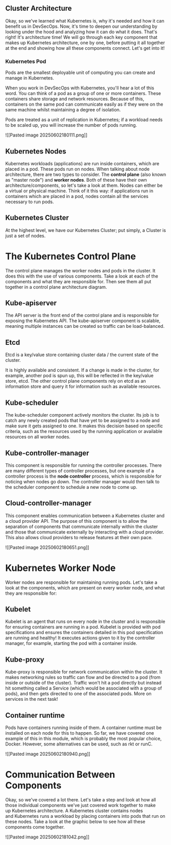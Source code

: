 ## **Cluster Architecture**

Okay, so we've learned what Kubernetes is, why it's needed and how it can benefit us in DevSecOps.
Now, it's time to deepen our understanding by looking under the hood and analyzing how it can do what it does. That's right! It's architecture time! We will go through each key component that makes up Kubernetes architecture, one by one, before putting it all together at the end and showing how all these components connect. Let's get into it!
### **Kubernetes Pod**

Pods are the smallest deployable unit of computing you can create and manage in Kubernetes.

When you work in DevSecOps with Kubernetes, you'll hear a lot of this word.
You can think of a pod as a group of one or more containers. These containers share storage and network resources. Because of this, containers on the same pod can communicate easily as if they were on the same machine whilst maintaining a degree of isolation.

Pods are treated as a unit of replication in Kubernetes; if a workload needs to be scaled up, you will increase the number of pods running.

![[Pasted image 20250602180111.png]]

## **Kubernetes Nodes**

Kubernetes workloads (applications) are run inside containers, which are placed in a pod. These pods run on nodes. When talking about node architecture, there are two types to consider. The **control plane** (also known as "master node") and **worker nodes**. Both of these have their own architecture/components, so let's take a look at them. Nodes can either be a virtual or physical machine. Think of it this way: if applications run in containers which are placed in a pod, nodes contain all the services necessary to run pods.

## **Kubernetes Cluster** 

At the highest level, we have our Kubernetes Cluster; put simply, a Cluster is just a set of nodes.


# **The Kubernetes Control Plane**

The control plane manages the worker nodes and pods in the cluster. It does this with the use of various components. Take a look at each of the components and what they are responsible for. Then see them all put together in a control plane architecture diagram.

## **Kube-apiserver** 

The API server is the front end of the control plane and is responsible for exposing the Kubernetes API. The kube-apiserver component is scalable, meaning multiple instances can be created so traffic can be load-balanced.

## **Etcd** 

Etcd is a key/value store containing cluster data / the current state of the cluster.

It is highly available and consistent. If a change is made in the cluster, for example, another pod is spun up, this will be reflected in the key/value store, etcd. The other control plane components rely on etcd as an information store and query it for information such as available resources.

## **Kube-scheduler** 

The kube-scheduler component actively monitors the cluster. Its job is to catch any newly created pods that have yet to be assigned to a node and make sure it gets assigned to one. It makes this decision based on specific criteria, such as the resources used by the running application or available resources on all worker nodes.

## **Kube-controller-manager** 

This component is responsible for running the controller processes. There are many different types of controller processes, but one example of a controller process is the **node controller** process, which is responsible for noticing when nodes go down. The controller manager would then talk to the scheduler component to schedule a new node to come up.

## **Cloud-controller-manager**

This component enables communication between a Kubernetes cluster and a cloud provider API. The purpose of this component is to allow the separation of components that communicate internally within the cluster and those that communicate externally by interacting with a cloud provider. This also allows cloud providers to release features at their own pace.

![[Pasted image 20250602180651.png]]

# **Kubernetes Worker Node**

Worker nodes are responsible for maintaining running pods. Let's take a look at the components, which are present on every worker node, and what they are responsible for:  

## **Kubelet** 

Kubelet is an agent that runs on every node in the cluster and is responsible for ensuring containers are running in a pod. Kubelet is provided with pod specifications and ensures the containers detailed in this pod specification are running and healthy! It executes actions given to it by the controller manager, for example, starting the pod with a container inside.

## **Kube-proxy** 

Kube-proxy is responsible for network communication within the cluster. It makes networking rules so traffic can flow and be directed to a pod (from inside or outside of the cluster). Traffic won't hit a pod directly but instead hit something called a Service (which would be associated with a group of pods), and then gets directed to one of the associated pods. More on services in the next task!

## **Container runtime**

Pods have containers running inside of them. A container runtime must be installed on each node for this to happen. So far, we have covered one example of this in this module, which is probably the most popular choice, Docker. However, some alternatives can be used, such as rkt or runC.

![[Pasted image 20250602180940.png]]

# **Communication Between Components**

Okay, so we've covered a lot there. Let's take a step and look at how all those individual components we've just covered work together to make up Kubernetes architecture. A Kubernetes cluster contains nodes and Kubernetes runs a workload by placing containers into pods that run on these nodes. Take a look at the graphic below to see how all these components come together.

![[Pasted image 20250602181042.png]]

